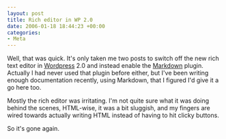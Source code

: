 ```yaml
---
layout: post
title: Rich editor in WP 2.0
date: 2006-01-18 18:44:23 +00:00
categories:
- Meta
---
```

Well, that was quick.  It's only taken me two posts to switch off the new rich text editor in [Wordpress](http://wordpress.org/) 2.0 and instead enable the [Markdown](http://daringfireball.net/projects/markdown/) plugin.  Actually I had never used that plugin before either, but I've been writing enough documentation recently, using Markdown, that I figured I'd give it a go here too.

Mostly the rich editor was irritating.  I'm not quite sure what it was doing behind the scenes, HTML-wise, it was a bit sluggish, and my fingers are wired towards actually writing HTML instead of having to hit clicky buttons.

So it's gone again.

